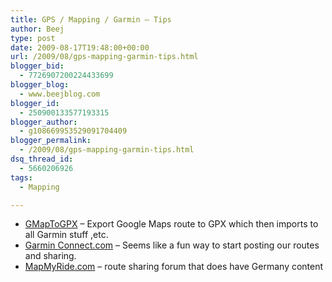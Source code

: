 ```yaml
---
title: GPS / Mapping / Garmin – Tips
author: Beej
type: post
date: 2009-08-17T19:48:00+00:00
url: /2009/08/gps-mapping-garmin-tips.html
blogger_bid:
  - 7726907200224433699
blogger_blog:
  - www.beejblog.com
blogger_id:
  - 250900133577193315
blogger_author:
  - g108669953529091704409
blogger_permalink:
  - /2009/08/gps-mapping-garmin-tips.html
dsq_thread_id:
  - 5660206926
tags:
  - Mapping

---
```

  * <a href="http://www.elsewhere.org/journal/gmaptogpx" target="_blank">GMapToGPX</a> – Export Google Maps route to GPX which then imports to all Garmin stuff ,etc.
  * <a href="http://connect.garmin.com" target="_blank">Garmin Connect.com</a> – Seems like a fun way to start posting our routes and sharing.
  * <a href="http://www.mapmyride.com/search?txtLocation=heidelberg+germany&txtKeyword=&lstSortBy=cs.view_count+desc&lstDistanceMin=&lstDistanceMax=&lstRatingMin=&lstRatingMax=&lstRouteTypeID=&btnSearch=SEARCH+%3E" target="_blank">MapMyRide.com</a> &#8211; route sharing forum that does have Germany content